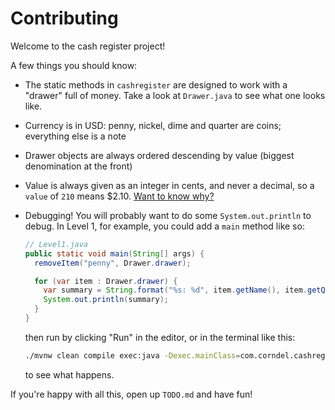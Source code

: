 # Contributing

Welcome to the cash register project!

A few things you should know:

- The static methods in `cashregister` are designed to work with a "drawer" full
  of money. Take a look at `Drawer.java` to see what one looks like.

- Currency is in USD: penny, nickel, dime and quarter are coins; everything else
  is a note

- Drawer objects are always ordered descending by value (biggest denomination at
  the front)

- Value is always given as an integer in cents, and never a decimal, so a
  `value` of `210` means $2.10.
  [Want to know why?](https://blog.agentrisk.com/you-better-work-in-cents-not-dollars-2edb52cdf308)

- Debugging! You will probably want to do some `System.out.println` to debug. In
  Level 1, for example, you could add a `main` method like so:

  ```java
  // Level1.java
  public static void main(String[] args) {
    removeItem("penny", Drawer.drawer);

    for (var item : Drawer.drawer) {
      var summary = String.format("%s: %d", item.getName(), item.getQuantity());
      System.out.println(summary);
    }
  }
  ```

  then run by clicking "Run" in the editor, or in the terminal like this:

  ```bash
  ./mvnw clean compile exec:java -Dexec.mainClass=com.corndel.cashregister/Level1.java
  ```

  to see what happens.

If you're happy with all this, open up `TODO.md` and have fun!
